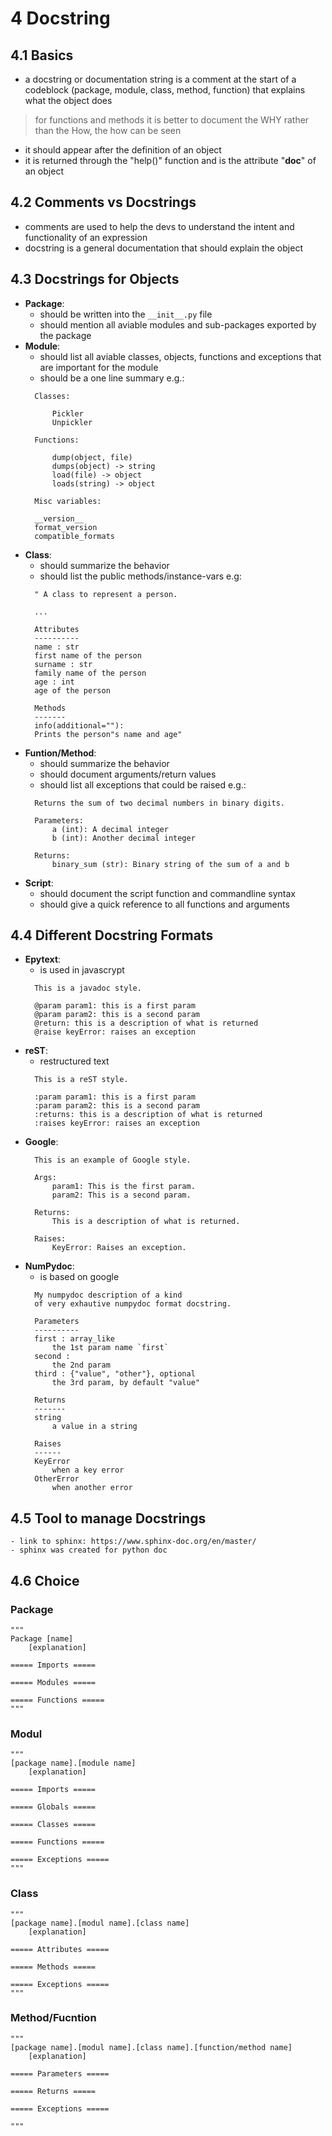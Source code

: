 # 4 Docstring
## 4.1 Basics
- a docstring or documentation string is a comment at the start of a codeblock (package, module, class, method, function) that explains what the object does
> for functions and methods it is better to document the WHY rather than the How, the how can be seen
- it should appear after the definition of an object
- it is returned through the "help()" function and is the attribute "__doc__" of an object

## 4.2 Comments vs Docstrings
- comments are used to help the devs to understand the intent and functionality of an expression
- docstring is a general documentation that should explain the object

## 4.3 Docstrings for Objects
- **Package**:
    - should be written into the ``__init__.py`` file
    - should mention all aviable modules and sub-packages exported by the package
- **Module**:
    - should list all aviable classes, objects, functions and exceptions that are important for the module
    - should be a one line summary
    e.g.:
    >
        Classes:

            Pickler
            Unpickler

        Functions:

            dump(object, file)
            dumps(object) -> string
            load(file) -> object
            loads(string) -> object

        Misc variables:

        __version__
        format_version
        compatible_formats
- **Class**:
    - should summarize the behavior
    - should list the public methods/instance-vars
    e.g:
    >
        " A class to represent a person.

        ...

        Attributes
        ----------
        name : str
        first name of the person
        surname : str
        family name of the person
        age : int
        age of the person

        Methods
        -------
        info(additional=""):
        Prints the person"s name and age"

- **Funtion/Method**:
    - should summarize the behavior
    - should document arguments/return values
    - should list all exceptions that could be raised
    e.g.:
    >
        Returns the sum of two decimal numbers in binary digits.

        Parameters:
            a (int): A decimal integer
            b (int): Another decimal integer

        Returns:
            binary_sum (str): Binary string of the sum of a and b

- **Script**:
    - should document the script function and commandline syntax
    - should give a quick reference to all functions and arguments

## 4.4 Different Docstring Formats
- **Epytext**:
    - is used in javascrypt
    >
        This is a javadoc style.

        @param param1: this is a first param
        @param param2: this is a second param
        @return: this is a description of what is returned
        @raise keyError: raises an exception

- **reST**:
    - restructured text
    >
        This is a reST style.

        :param param1: this is a first param
        :param param2: this is a second param
        :returns: this is a description of what is returned
        :raises keyError: raises an exception

- **Google**:
    >
        This is an example of Google style.

        Args:
            param1: This is the first param.
            param2: This is a second param.

        Returns:
            This is a description of what is returned.

        Raises:
            KeyError: Raises an exception.

- **NumPydoc**:
    - is based on google
    >
        My numpydoc description of a kind
        of very exhautive numpydoc format docstring.

        Parameters
        ----------
        first : array_like
            the 1st param name `first`
        second :
            the 2nd param
        third : {"value", "other"}, optional
            the 3rd param, by default "value"

        Returns
        -------
        string
            a value in a string

        Raises
        ------
        KeyError
            when a key error
        OtherError
            when another error

## 4.5 Tool to manage Docstrings
    - link to sphinx: https://www.sphinx-doc.org/en/master/
    - sphinx was created for python doc

## 4.6 Choice
### Package
>
    """
    Package [name]
        [explanation]

    ===== Imports =====

    ===== Modules =====

    ===== Functions =====
    """

### Modul
>
    """
    [package name].[module name]
        [explanation]

    ===== Imports =====

    ===== Globals =====

    ===== Classes =====

    ===== Functions =====

    ===== Exceptions =====
    """

### Class
>
    """
    [package name].[modul name].[class name]
        [explanation]

    ===== Attributes =====

    ===== Methods =====

    ===== Exceptions =====
    """

### Method/Fucntion
>
    """
    [package name].[modul name].[class name].[function/method name]
        [explanation]

    ===== Parameters =====
            
    ===== Returns =====
            
    ===== Exceptions =====

    """